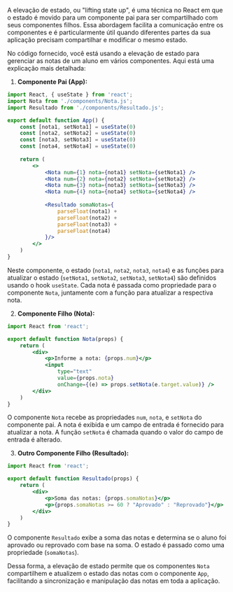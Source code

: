 A elevação de estado, ou "lifting state up", é uma técnica no React em que o estado é movido para um componente pai para ser compartilhado com seus componentes filhos. Essa abordagem facilita a comunicação entre os componentes e é particularmente útil quando diferentes partes da sua aplicação precisam compartilhar e modificar o mesmo estado.

No código fornecido, você está usando a elevação de estado para gerenciar as notas de um aluno em vários componentes. Aqui está uma explicação mais detalhada:

1. **Componente Pai (App):**
```jsx
import React, { useState } from 'react';
import Nota from './components/Nota.js';
import Resultado from './components/Resultado.js';

export default function App() {
	const [nota1, setNota1] = useState(0)
	const [nota2, setNota2] = useState(0)
	const [nota3, setNota3] = useState(0)
	const [nota4, setNota4] = useState(0)
	
	return (
		<>
			<Nota num={1} nota={nota1} setNota={setNota1} />
			<Nota num={2} nota={nota2} setNota={setNota2} />
			<Nota num={3} nota={nota3} setNota={setNota3} />
			<Nota num={4} nota={nota4} setNota={setNota4} />
			
			<Resultado somaNotas={
				parseFloat(nota1) + 
				parseFloat(nota2) + 
				parseFloat(nota3) + 
				parseFloat(nota4)
			}/>
		</>
	)
}
```

Neste componente, o estado (`nota1`, `nota2`, `nota3`, `nota4`) e as funções para atualizar o estado (`setNota1`, `setNota2`, `setNota3`, `setNota4`) são definidos usando o hook `useState`. Cada nota é passada como propriedade para o componente `Nota`, juntamente com a função para atualizar a respectiva nota.

2. **Componente Filho (Nota):**
```jsx
import React from 'react';

export default function Nota(props) {
	return (
		<div>
			<p>Informe a nota: {props.num}</p>
			<input 
				type="text" 
				value={props.nota} 
				onChange={(e) => props.setNota(e.target.value)} />
		</div>
	)
}
```

O componente `Nota` recebe as propriedades `num`, `nota`, e `setNota` do componente pai. A nota é exibida e um campo de entrada é fornecido para atualizar a nota. A função `setNota` é chamada quando o valor do campo de entrada é alterado.

3. **Outro Componente Filho (Resultado):**
```jsx
import React from 'react';

export default function Resultado(props) {
	return (
		<div>
			<p>Soma das notas: {props.somaNotas}</p>
			<p>{props.somaNotas >= 60 ? "Aprovado" : "Reprovado"}</p>
		</div>
	)
}
```

O componente `Resultado` exibe a soma das notas e determina se o aluno foi aprovado ou reprovado com base na soma. O estado é passado como uma propriedade (`somaNotas`).

Dessa forma, a elevação de estado permite que os componentes `Nota` compartilhem e atualizem o estado das notas com o componente `App`, facilitando a sincronização e manipulação das notas em toda a aplicação.